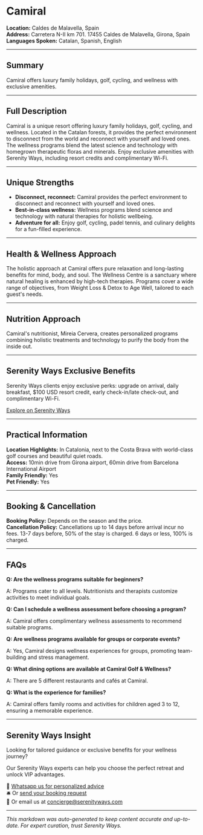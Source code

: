 # Camiral

**Location:** Caldes de Malavella, Spain  
**Address:** Carretera N-II km 701. 17455 Caldes de Malavella, Girona, Spain  
**Languages Spoken:** Catalan, Spanish, English

---

## Summary

Camiral offers luxury family holidays, golf, cycling, and wellness with exclusive amenities.

---

## Full Description

Camiral is a unique resort offering luxury family holidays, golf, cycling, and wellness. Located in the Catalan forests, it provides the perfect environment to disconnect from the world and reconnect with yourself and loved ones. The wellness programs blend the latest science and technology with homegrown therapeutic floras and minerals. Enjoy exclusive amenities with Serenity Ways, including resort credits and complimentary Wi-Fi.

---

## Unique Strengths

- **Disconnect, reconnect:** Camiral provides the perfect environment to disconnect and reconnect with yourself and loved ones.
- **Best-in-class wellness:** Wellness programs blend science and technology with natural therapies for holistic wellbeing.
- **Adventure for all:** Enjoy golf, cycling, padel tennis, and culinary delights for a fun-filled experience.

---

## Health & Wellness Approach

The holistic approach at Camiral offers pure relaxation and long-lasting benefits for mind, body, and soul. The Wellness Centre is a sanctuary where natural healing is enhanced by high-tech therapies. Programs cover a wide range of objectives, from Weight Loss & Detox to Age Well, tailored to each guest's needs.

---

## Nutrition Approach

Camiral's nutritionist, Mireia Cervera, creates personalized programs combining holistic treatments and technology to purify the body from the inside out.

---

## Serenity Ways Exclusive Benefits

Serenity Ways clients enjoy exclusive perks: upgrade on arrival, daily breakfast, $100 USD resort credit, early check-in/late check-out, and complimentary Wi-Fi.

[Explore on Serenity Ways](https://serenityways.com/collections/camiral-wellness-resort)

---

## Practical Information

**Location Highlights:** In Catalonia, next to the Costa Brava with world-class golf courses and beautiful quiet roads.  
**Access:** 10min drive from Girona airport, 60min drive from Barcelona International Airport  
**Family Friendly:** Yes  
**Pet Friendly:** Yes

---

## Booking & Cancellation

**Booking Policy:** Depends on the season and the price.  
**Cancellation Policy:** Cancellations up to 14 days before arrival incur no fees. 13-7 days before, 50% of the stay is charged. 6 days or less, 100% is charged.

---

## FAQs

**Q: Are the wellness programs suitable for beginners?**

A: Programs cater to all levels. Nutritionists and therapists customize activities to meet individual goals.

**Q: Can I schedule a wellness assessment before choosing a program?**

A: Camiral offers complimentary wellness assessments to recommend suitable programs.

**Q: Are wellness programs available for groups or corporate events?**

A: Yes, Camiral designs wellness experiences for groups, promoting team-building and stress management.

**Q: What dining options are available at Camiral Golf & Wellness?**

A: There are 5 different restaurants and cafés at Camiral.

**Q: What is the experience for families?**

A: Camiral offers family rooms and activities for children aged 3 to 12, ensuring a memorable experience.


---

## Serenity Ways Insight

Looking for tailored guidance or exclusive benefits for your wellness journey?

Our Serenity Ways experts can help you choose the perfect retreat and unlock VIP advantages.

💬 [Whatsapp us for personalized advice](https://wa.me/33786553455)  
🛎️ Or [send your booking request](https://serenityways.com/pages/contact)  
📧 Or email us at [concierge@serenityways.com](mailto:concierge@serenityways.com)

---

*This markdown was auto-generated to keep content accurate and up-to-date. For expert curation, trust Serenity Ways.*
